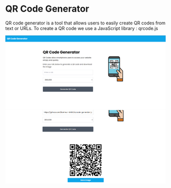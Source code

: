 # QR Code Generator
QR code generator is a tool that allows users to easily create QR codes from text or URLs. To create a QR code we use a JavaScript library : qrcode.js

![demo](/img/Capture-1.png)
![demo](/img/Capture-2.png)